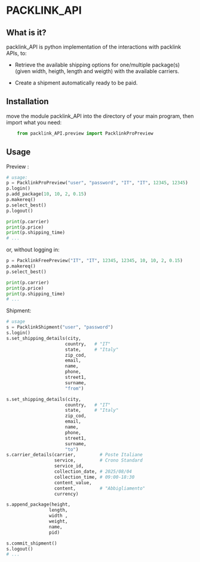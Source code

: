 # PACKLINK_API

## What is it? 

packlink_API is python implementation of the interactions with packlink APIs, to:

- Retrieve the available shipping options for one/multiple package(s) (given width, heigth, length and weigth) with the available carriers.

- Create a shipment automatically ready to be paid.

## Installation

move the module packlink_API into the directory of your main program, then import what you need:

```python
    from packlink_API.preview import PacklinkProPreview
```


## Usage


Preview :
```python
# usage:
p = PacklinkProPreview("user", "password", "IT", "IT", 12345, 12345)
p.login()
p.add_package(10, 10, 2, 0.15)
p.makereq()
p.select_best()
p.logout()

print(p.carrier)
print(p.price)
print(p.shipping_time)
# ...
```
or, without logging in:
```python
p = PacklinkFreePreview("IT", "IT", 12345, 12345, 10, 10, 2, 0.15)
p.makereq()
p.select_best()

print(p.carrier)
print(p.price)
print(p.shipping_time)
# ...
```
Shipment:
```python
# usage
s = PacklinkShipment("user", "password")
s.login()
s.set_shipping_details(city,
                      country,   # "IT"
                      state,     # "Italy"
                      zip_cod,
                      email,
                      name,
                      phone,
                      street1,
                      surname,
                      "from")

s.set_shipping_details(city,
                      country,   # "IT"
                      state,     # "Italy"
                      zip_cod,
                      email,
                      name,
                      phone,
                      street1,
                      surname,
                      "to")
s.carrier_details(carrier,         # Poste Italiane
                  service,         # Crono Standard
                  service_id,
                  collection_date, # 2025/08/04
                  collection_time, # 09:00-18:30
                  content_value,
                  content,         # "Abbigliamento"
                  currency)

s.append_package(height,
                length,
                width ,
                weight,
                name,
                pid)

s.commit_shipment()
s.logout()
# ...
```